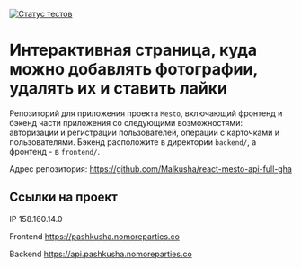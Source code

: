 [![Статус тестов](../../actions/workflows/tests.yml/badge.svg)](../../actions/workflows/tests.yml)

# Интерактивная страница, куда можно добавлять фотографии, удалять их и ставить лайки
Репозиторий для приложения проекта `Mesto`, включающий фронтенд и бэкенд части приложения со следующими возможностями: авторизации и регистрации пользователей, операции с карточками и пользователями. Бэкенд расположите в директории `backend/`, а фронтенд - в `frontend/`. 


Адрес репозитория: https://github.com/Malkusha/react-mesto-api-full-gha

## Ссылки на проект

IP 158.160.14.0

Frontend https://pashkusha.nomoreparties.co

Backend https://api.pashkusha.nomoreparties.co
